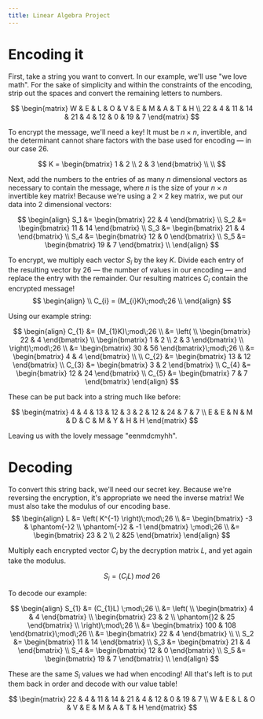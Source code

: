 ```yaml
---
title: Linear Algebra Project
---
```


# Encoding it

First, take a string you want to convert. In our example, we'll use "we love math". For the sake of simplicity and within the constraints of the encoding, strip out the spaces and convert the remaining letters to numbers.

$$
\begin{matrix}
W & E & L & O & V & E & M & A & T & H \\
22 & 4 & 11 & 14 & 21 & 4 & 12 & 0 & 19 & 7
\end{matrix}
$$

To encrypt the message, we'll need a key! It must be $n \times n$, invertible, and the determinant cannot share factors with the base used for encoding — in our case 26.

$$
K = \begin{bmatrix} 1 & 2 \\ 2 & 3 \end{bmatrix} \\ \\
$$

Next, add the numbers to the entries of as many $n$ dimensional vectors as necessary to contain the message, where $n$ is the size of your $n \times n$ invertible key matrix! Because we're using a $2 \times 2$ key matrix, we put our data into 2 dimensional vectors:

$$
\begin{align}
S_1 &= \begin{bmatrix} 22 &  4 \end{bmatrix} \\
S_2 &= \begin{bmatrix} 11 & 14 \end{bmatrix} \\
S_3 &= \begin{bmatrix} 21 &  4 \end{bmatrix} \\
S_4 &= \begin{bmatrix} 12 &  0 \end{bmatrix} \\
S_5 &= \begin{bmatrix} 19 &  7 \end{bmatrix} \\
\end{align}
$$

To encrypt, we multiply each vector $S_{i}$ by the key $K$. Divide each entry of the resulting vector by 26 — the number of values in our encoding — and replace the entry with the remainder. Our resulting matrices $C_{i}$ contain the encrypted message!
$$
\begin{align} \\
C_{i} = (M_{i}K)\;mod\;26 \\
\end{align}
$$

Using our example string:

$$
\begin{align}
C_{1} &= (M_{1}K)\;mod\;26 \\
&=
\left( \\
\begin{bmatrix} 22 & 4 \end{bmatrix} \\
\begin{bmatrix} 1 & 2 \\ 2 & 3 \end{bmatrix} \\
\right)\;mod\;26 \\
&=
\begin{bmatrix} 30 & 56 \end{bmatrix}\;mod\;26 \\
&=
\begin{bmatrix} 4 & 4 \end{bmatrix} \\ \\
C_{2} &= \begin{bmatrix} 13 & 12 \end{bmatrix} \\
C_{3} &= \begin{bmatrix} 3 & 2 \end{bmatrix} \\
C_{4} &= \begin{bmatrix} 12 & 24 \end{bmatrix} \\
C_{5} &= \begin{bmatrix} 7 & 7 \end{bmatrix}
\end{align}
$$

These can be put back into a string much like before:

$$
\begin{matrix}
4 & 4 & 13 & 12 & 3 & 2 & 12 & 24 & 7 & 7 \\
E & E & N & M & D & C & M & Y & H & H
\end{matrix}
$$

Leaving us with the lovely message "eenmdcmyhh".

# Decoding

To convert this string back, we'll need our secret key. Because we're reversing the encryption, it's appropriate we need the inverse matrix! We must also take the modulus of our encoding base.
$$
\begin{align}
L &=
\left( K^{-1} \right)\;mod\;26 \\
&=
\begin{bmatrix} -3 & \phantom{-}2 \\ \phantom{-}2 & -1 \end{bmatrix} \;mod\;26 \\
&=
\begin{bmatrix} 23 & 2 \\ 2 &25 \end{bmatrix}
\end{align}
$$

Multiply each encrypted vector $C_{i}$ by the decryption matrix $L$, and yet again take the modulus.

$$
S_{i} = (C_{i}L) \;mod\;26
$$

To decode our example:

$$
\begin{align}
S_{1} &= (C_{1}L) \;mod\;26 \\
&=
\left( \\
\begin{bmatrix} 4 & 4 \end{bmatrix} \\
\begin{bmatrix} 23 & 2 \\ \phantom{}2 & 25 \end{bmatrix} \\
\right)\;mod\;26 \\
&=
\begin{bmatrix} 100 & 108 \end{bmatrix}\;mod\;26 \\
&=
\begin{bmatrix} 22 & 4 \end{bmatrix} \\ \\
S_2 &= \begin{bmatrix} 11 & 14 \end{bmatrix} \\
S_3 &= \begin{bmatrix} 21 &  4 \end{bmatrix} \\
S_4 &= \begin{bmatrix} 12 &  0 \end{bmatrix} \\
S_5 &= \begin{bmatrix} 19 &  7 \end{bmatrix} \\
\end{align}
$$

These are the same $S_i$ values we had when encoding! All that's left is to put them back in order and decode with our value table!

$$
\begin{matrix}
22 & 4 & 11 & 14 & 21 & 4 & 12 & 0 & 19 & 7 \\
W & E & L & O & V & E & M & A & T & H
\end{matrix}
$$